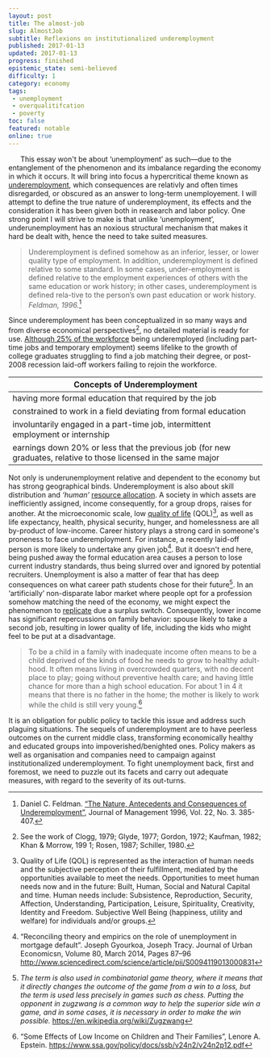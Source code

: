 ```yaml
---
layout: post
title: The almost-job
slug: AlmostJob
subtitle: Reflexions on institutionalized underemployment
published: 2017-01-13
updated: 2017-01-13
progress: finished
epistemic_state: semi-believed
difficulty: 1
category: economy
tags:
 - unemployment
 - overqualitifcation
 - poverty
toc: false
featured: notable
online: true
---
```

<!--
* https://books.google.co.ma/books?id=0ZiNPrhaKeAC&lpg=PA4&ots=zpdSErHRJ1&dq=unemployment%20morocco&lr&pg=PP2#v=onepage&q&f=false
* http://conference.iza.org/conference_files/iza_ebrd_2005/boudarbat_b1612.pdf
* https://poseidon01.ssrn.com/delivery.php?ID=461066073114091011099001108113122091008015017028038094113068124074127008081020105074103048019058055025035125004028112113106093014040049011076123069093127124125030011014058005026020087022126115007104125076121077090025118100110095026121064075089093067112&EXT=pdf
* http://journals.sagepub.com/doi/pdf/10.1177/014920639602200302
* http://sci-hub.io/10.1080/13678860500356135
* https://melbourneinstitute.com/downloads/hilda/Bibliography/Working_Discussion_Research_Papers/2011/Quintini_Over_Qualified_or_Under_Skilled.pdf
-->
&nbsp;&nbsp;&nbsp;&nbsp;&nbsp;&nbsp;This essay won't be about ‘unemployment’ as such&mdash;due to the entanglement of the phenomenon and its imbalance regarding the economy in which it occurs. It will bring into focus a hypercritical theme known as [underemployment](https://en.wikipedia.org/wiki/Underemployment), which consequences are relativly and often times disregarded, or obscured as an answer to long-term unemployement. I will attempt to define the true nature of underemployment, its effects and the consideration it has been given both in reasearch and labor policy. One strong point I will strive to make is that unlike ‘unemployment’, underunemployment has an noxious structural mechanism that makes it hard be dealt with, hence the need to take suited measures.

> Underemployment is defined somehow as an inferior, lesser, or lower quality type of employment. In addition, underemployment is defined relative to some standard. In some cases, under-employment is defined relative to the employment experiences of others with the same education or work history; in other cases, underemployment is defined rela-tive to the person’s own past education or work history. _Feldman, 1996._[^nature_underemployment_d_fieldman]

Since underemployment has been conceptualized in so many ways and from diverse economical perspectives[^clogg], no detailed material is ready for use. [Although 25% of the workforce](https://papers.ssrn.com/sol3/papers.cfm?abstract_id=2378472) being underemployed (including part-time jobs and temporary employment) seems lifelike to the growth of college graduates struggling to find a job matching their degree, or post-2008 recession laid-off workers failing to rejoin the workforce.

Concepts of Underemployment | 
--------------------------- |
having more formal education that required by the job |
constrained to work in a field deviating from formal education |
involuntarily engaged in a part-time job, intermittent employment or internship |
earnings down 20% or less that the previous job (for new graduates, relative to those licensed in the same major |

Not only is underunemployment relative and dependent to the economy but has strong geographical binds. Underemployment is also about skill distribution and _‘human’_ [resource allocation](https://en.wikipedia.org/wiki/Resource_allocation). A society in which assets are inefficiently assigned, income consequently, for a group drops, raises for another. At the microeconomic scale, low [quality of life](https://en.wikipedia.org/wiki/Quality_of_life) (QOL)[^qol], as well as life expectancy, health, physical security, hunger, and homelessness are all by-product of low-income. Career history plays a strong card in someone's proneness to face underemployment. For instance, a recently laid-off person is more likely to undertake any given job[^unemploymenMortageDefault]. But it doesn't end here, being pushed away the formal education area causes a person to lose current industry standards, thus being slurred over and ignored by potential recruiters. Unemployment is also a matter of fear that has deep consequences on what career path students chose for their future[^Zugzwang]. In an ‘artificially’ non-disparate labor market where people opt for a profession somehow matching the need of the economy, we might expect the phenomenon to [replicate](https://en.wikipedia.org/wiki/Catch-22_(logic)) due a surplus switch. Consequently, lower income has significant repercussions on family  behavior: spouse likely to take a second job, resulting in lower quality of life, including the kids who might feel to be put at a disadvantage.

> To be a child in a family with inadequate income often means to be a child deprived of the kinds of food he needs to grow to healthy adult- hood. It often means living in overcrowded quarters, with no decent place to play; going without preventive health care; and having little chance for more than a high school education. For about 1 in 4 it means that there is no father in the home; the mother is likely to work while the child is still very young.[^effectsLowIncome]

It is an obligation for public policy to tackle this issue and address such plaguing situations. The sequels of underemployment are to have peerless outcomes on the current middle class, transforming economically healthy and educated groups into impoverished/benighted ones. Policy makers as well as organisation and companies need to campaign against institutionalized underemployment. To fight unemployment back, first and foremost, we need to puzzle out its facets and carry out adequate measures, with regard to the severity of its out-turns.

[^nature_underemployment_d_fieldman]: Daniel C. Feldman. [“The Nature, Antecedents and Consequences of Underemployment”](http://journals.sagepub.com/doi/abs/10.1177/014920639602200302), Journal of Management 1996, Vol. 22, No. 3. 385-407.
[^qol]: Quality of Life (QOL) is represented as the interaction of human needs and the subjective perception of their fulfillment, mediated by the opportunities available to meet the needs. Opportunities to meet human needs now and in the future: Built, Human, Social and Natural Capital and time. Human needs include: Subsistence, Reproduction, Security, Affection, Understanding, Participation, Leisure, Spirituality, Creativity, Identity and Freedom. Subjective Well Being (happiness, utility and welfare) for individuals and/or groups.
[^clogg]: See the work of Clogg, 1979; Glyde, 1977; Gordon, 1972; Kaufman, 1982; Khan & Morrow, 199 1; Rosen, 1987; Schiller, 1980.
[^unemploymenMortageDefault]: “Reconciling theory and empirics on the role of unemployment in mortgage default”. Joseph Gyourkoa, Joseph Tracy. Journal of Urban Economicsn, Volume 80, March 2014, Pages 87–96 http://www.sciencedirect.com/science/article/pii/S0094119013000831
[^Zugzwang]: _The term is also used in combinatorial game theory, where it means that it directly changes the outcome of the game from a win to a loss, but the term is used less precisely in games such as chess. Putting the opponent in zugzwang is a common way to help the superior side win a game, and in some cases, it is necessary in order to make the win possible._ https://en.wikipedia.org/wiki/Zugzwang
[^effectsLowIncome]: “Some Effects of Low Income on Children and Their Families”, Lenore A. Epstein. https://www.ssa.gov/policy/docs/ssb/v24n2/v24n2p12.pdf